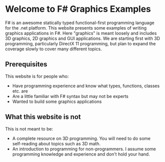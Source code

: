 # Welcome to F# Graphics Examples 
F# is an awesome statically typed functional-first programming language for the .net platform. This website presents some examples of writing graphics applications in F#.  Here "graphics" is meant
loosely and includes 3D graphics, 2D graphics and GUI applications. We are starting first with 3D programming,
particularly DirectX 11 programming, but plan to expand the coverage slowly to cover many different topics. 

## Prerequisites

This website is for people who:

* Have programming experience and know what types, functions, classes etc. are
* Are a little familiar with F# syntax but may not be experts 
* Wanted to build some graphics applications 

## What this website is not

This is not meant to be:

* A complete resource on 3D programming. You will need to do some self-reading about topics such as 3D math.
* An introduction to programming for non-programmers. I assume some programming knowledge and experience and don't
hold your hand.




